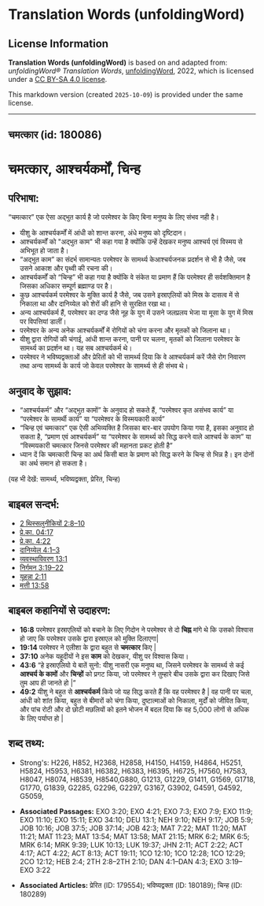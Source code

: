# Translation Words (unfoldingWord)

## License Information

**Translation Words (unfoldingWord)** is based on and adapted from: _unfoldingWord® Translation Words_, [unfoldingWord](https://unfoldingword.org/utw), 2022, which is licensed under a [CC BY-SA 4.0 license](https://creativecommons.org/licenses/by-sa/4.0/legalcode.en).

This markdown version (created `2025-10-09`) is provided under the same license.



--------------------------------

## चमत्कार (id: 180086)

चमत्कार, आश्चर्यकर्मों, चिन्ह
=============================

परिभाषा:
--------

“चमत्कार” एक ऐसा अद्भुत कार्य है जो परमेश्वर के किए बिना मनुष्य के लिए संभव नही है।

* यीशु के आश्चर्यकर्मों में आंधी को शान्त करना, अंधे मनुष्य को दृष्टिदान।
* आश्चर्यकर्मों को "अद्भुत काम" भी कहा गया है क्योंकि उन्हें देखकर मनुष्य आश्चर्य एवं विस्मय से अभिभूत हो जाता है।
* “अद्भुत काम” का संदर्भ सामान्यतः परमेश्वर के सामर्थ्य केआश्चर्यजनक प्रदर्शन से भी है जैसे, जब उसने आकाश और पृथ्वी की रचना की।
* आश्चर्यकर्मों को “चिन्ह” भी कहा गया है क्योंकि वे संकेत या प्रमाण हैं कि परमेश्वर ही सर्वशक्तिमान है जिसका अधिकार सम्पूर्ण ब्रह्माण्ड पर है।
* कुछ आश्चर्यकर्म परमेश्वर के मुक्ति कार्य है जैसे, जब उसने इस्राएलियों को मिस्र के दासत्व में से निकाला था और दानिय्येल को शेरों की हानि से सुरक्षित रखा था।
* अन्य आश्चर्यकर्म हैं, परमेश्वर का दण्ड जैसे नूह के युग में उसने जलप्रलय भेजा या मूसा के युग में मिस्र पर विपत्तियां डालीं।
* परमेश्वर के अन्य अनेक आश्चर्यकर्मों में रोगियों को चंगा करना और मृतकों को जिलाना था।
* यीशु द्वारा रोगियों की चंगाई, आंधी शान्त करना, पानी पर चलना, मृतकों को जिलाना परमेश्वर के सामर्थ्य का प्रदर्शन था। यह सब आश्चर्यकर्म थे।
* परमेश्वर ने भविष्यद्वक्ताओं और प्रेरितों को भी सामर्थ्य दिया कि वे आश्चर्यकर्म करें जैसे रोग निवारण तथा अन्य सामर्थ्य के कार्य जो केवल परमेश्वर के सामर्थ्य से ही संभव थे।

अनुवाद के सुझाव:
----------------

* “आश्चर्यकर्म” और “अद्भुत कामों” के अनुवाद हो सकते हैं, “परमेश्वर कृत असंभव कार्य” या “परमेश्वर के सामर्थी कार्य” या “परमेश्वर के विस्मयकारी कार्य”
* “चिन्ह एवं चमत्कार” एक ऐसी अभिव्यक्ति है जिसका बार\-बार उपयोग किया गया है, इसका अनुवाद हो सकता है, “प्रमाण एवं आश्चर्यकर्म” या “परमेश्वर के सामर्थ्य को सिद्ध करने वाले आश्चर्य के काम” या “विस्मयकारी चमत्कार जिनसे परमेश्वर की महानता प्रकट होती है”
* ध्यान दें कि चमत्कारी चिन्ह का अर्थ किसी बात के प्रमाण को सिद्ध करने के चिन्ह से भिन्न है। इन दोनों का अर्थ समान हो सकता है।

(यह भी देखें: सामर्थ्य, भविष्यद्वक्ता, प्रेरित, चिन्ह)

बाइबल सन्दर्भ:
--------------

* [2 थिस्सलुनीकियों 2:8–10](https://ref.ly/2Thess0:0)
* [प्रे.का. 04:17](https://ref.ly/Acts4:17)
* [प्रे.का. 4:22](https://ref.ly/Acts4:22)
* [दानिय्येल 4:1–3](https://ref.ly/Dan4:1-Dan4:3)
* [व्यवस्थाविवरण 13:1](https://ref.ly/Deut13:1)
* [निर्गमन 3:19–22](https://ref.ly/Exod3:19-Exod3:22)
* [यूहन्ना 2:11](https://ref.ly/John2:11)
* [मत्ती 13:58](https://ref.ly/Matt13:58)

बाइबल कहानियों से उदाहरण:
-------------------------

* **16:8** परमेश्वर इस्राएलियों को बचाने के लिए गिदोन ने परमेश्वर से दो **चिह्न** मांगे थे कि उसको विश्वास हो जाए कि परमेश्वर उसके द्वारा इस्राएल को मुक्ति दिलाएगा\|
* **19:14** परमेश्वर ने एलीशा के द्वारा बहुत से **चमत्कार** किए \|
* **37:10** अनेक यहूदीयों ने इस **काम** को देखकर, यीशु पर विश्वास किया।
* **43:6** “हे इस्राएलियो ये बातें सुनो: यीशु नासरी एक मनुष्य था, जिसने परमेश्वर के सामर्थ्य से कई **आश्चर्य के कामों** और **चिन्हों** को प्रगट किया, जो परमेश्वर ने तुम्हारे बीच उसके द्वारा कर दिखाए जिसे तुम आप ही जानते हो \|”
* **49:2** यीशु ने बहुत से **आश्चर्यकर्म** किये जो यह सिद्ध करते हैं कि वह परमेश्वर है \| वह पानी पर चला, आंधी को शांत किया, बहुत से बीमारों को चंगा किया, दुष्टात्माओं को निकाला, मुर्दों को जीवित किया, और पांच रोटी और दो छोटी मछलियों को इतने भोजन में बदल दिया कि वह 5,000 लोगों से अधिक के लिए पर्याप्त हो \|

शब्द तथ्य:
----------

* Strong's: H226, H852, H2368, H2858, H4150, H4159, H4864, H5251, H5824, H5953, H6381, H6382, H6383, H6395, H6725, H7560, H7583, H8047, H8074, H8539, H8540,G880, G1213, G1229, G1411, G1569, G1718, G1770, G1839, G2285, G2296, G2297, G3167, G3902, G4591, G4592, G5059,

* **Associated Passages:** EXO 3:20; EXO 4:21; EXO 7:3; EXO 7:9; EXO 11:9; EXO 11:10; EXO 15:11; EXO 34:10; DEU 13:1; NEH 9:10; NEH 9:17; JOB 5:9; JOB 10:16; JOB 37:5; JOB 37:14; JOB 42:3; MAT 7:22; MAT 11:20; MAT 11:21; MAT 11:23; MAT 13:54; MAT 13:58; MAT 21:15; MRK 6:2; MRK 6:5; MRK 6:14; MRK 9:39; LUK 10:13; LUK 19:37; JHN 2:11; ACT 2:22; ACT 4:17; ACT 4:22; ACT 8:13; ACT 19:11; 1CO 12:10; 1CO 12:28; 1CO 12:29; 2CO 12:12; HEB 2:4; 2TH 2:8–2TH 2:10; DAN 4:1–DAN 4:3; EXO 3:19–EXO 3:22
* **Associated Articles:** प्रेरित (ID: 179554); भविष्यद्वक्ता (ID: 180189); चिन्ह (ID: 180289)

